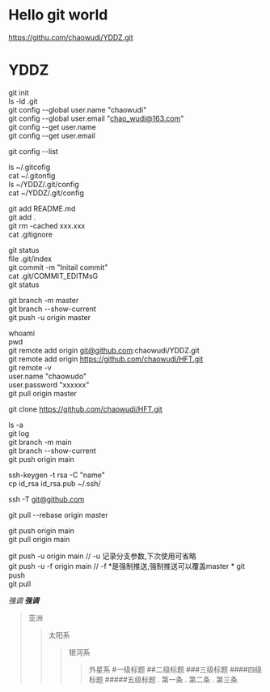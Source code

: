 # Hello git world  
https://githu.com/chaowudi/YDDZ.git  

# YDDZ  

git init  
ls -ld .git  
git config --global user.name "chaowudi"  
git config --global user.email "chao_wudi@163.com"  
git config --get user.name  
git config --get user.email  

git config --list  

ls ~/.gitcofig  
cat ~/.gitonfig  
ls ~/YDDZ/.git/config  
cat ~/YDDZ/.git/config  

git add README.md  
git add .  
git rm -cached xxx.xxx  
cat .gitignore  

git status  
file .git/index  
git commit -m "Initail commit"  
cat .git/COMMIT_EDITMsG  
git status  

git branch -m master  
git branch --show-current  
git push -u origin master  

whoami  
pwd  
git remote add origin git@github.com:chaowudi/YDDZ.git  
git remote add origin https://github.com/chaowudi/HFT.git  
git remote -v  
user.name "chaowudo"  
user.password "xxxxxx"  
git pull origin master  


git clone https://github.com/chaowudi/HFT.git  

ls -a  
git log  
git branch -m main   
git branch --show-current  
git push origin main  

ssh-keygen -t rsa -C "name"  
cp id_rsa id_rsa.pub ~/.ssh/  

ssh -T git@github.com   

git pull --rebase origin master  

git push origin main  
git pull origin main  

git push -u origin main	// -u 记录分支参数,下次使用可省略  
git push -u -f origin main // -f *是强制推送,强制推送可以覆盖master * 
git push  
git pull  

*强调*
___强调___
>亚洲
>>太阳系
>>>银河系
>>>>外星系
#一级标题
##二级标题
###三级标题
####四级标题
#####五级标题
. 第一条
. 第二条
. 第三条



